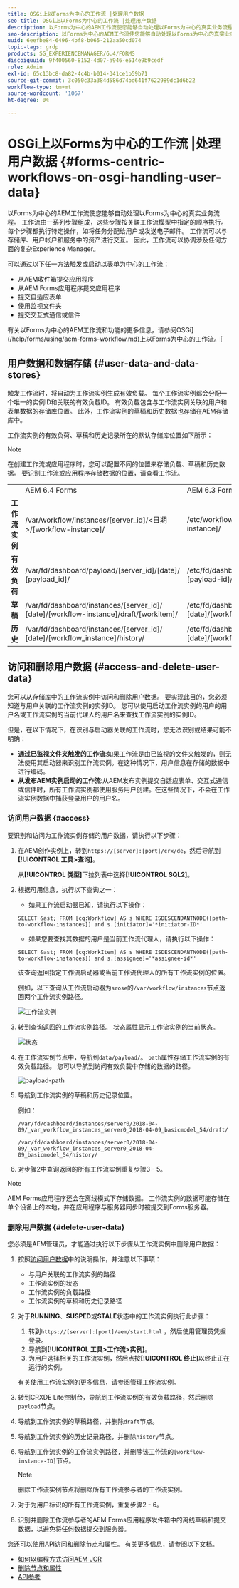 ```yaml
---
title: OSGi上以Forms为中心的工作流 |处理用户数据
seo-title: OSGi上以Forms为中心的工作流 |处理用户数据
description: 以Forms为中心的AEM工作流使您能够自动处理以Forms为中心的真实业务流程。 深入了解用户数据和数据存储。 了解如何访问和删除用户数据。
seo-description: 以Forms为中心的AEM工作流使您能够自动处理以Forms为中心的真实业务流程。 深入了解用户数据和数据存储。 了解如何访问和删除用户数据。
uuid: 6eefbe84-6496-4bf8-b065-212aa50cd074
topic-tags: grdp
products: SG_EXPERIENCEMANAGER/6.4/FORMS
discoiquuid: 9f400560-8152-4d07-a946-e514e9b9cedf
role: Admin
exl-id: 65c13bc8-da82-4c4b-b014-341ce1b59b71
source-git-commit: 3c050c33a384d586d74bd641f7622989dc1d6b22
workflow-type: tm+mt
source-wordcount: '1067'
ht-degree: 0%

---
```


# OSGi上以Forms为中心的工作流 |处理用户数据 {#forms-centric-workflows-on-osgi-handling-user-data}

以Forms为中心的AEM工作流使您能够自动处理以Forms为中心的真实业务流程。 工作流由一系列步骤组成，这些步骤按关联工作流模型中指定的顺序执行。 每个步骤都执行特定操作，如将任务分配给用户或发送电子邮件。 工作流可以与存储库、用户帐户和服务中的资产进行交互。 因此，工作流可以协调涉及任何方面的复杂Experience Manager。

可以通过以下任一方法触发或启动以表单为中心的工作流：

* 从AEM收件箱提交应用程序
* 从AEM Forms应用程序提交应用程序
* 提交自适应表单
* 使用监视文件夹
* 提交交互式通信或信件

有关以Forms为中心的AEM工作流和功能的更多信息，请参阅OSGi](/help/forms/using/aem-forms-workflow.md)上以Forms为中心的工作流。[

## 用户数据和数据存储 {#user-data-and-data-stores}

触发工作流时，将自动为工作流实例生成有效负载。 每个工作流实例都会分配一个唯一的实例ID和关联的有效负载ID。 有效负载包含与工作流实例关联的用户和表单数据的存储库位置。 此外，工作流实例的草稿和历史数据也存储在AEM存储库中。

工作流实例的有效负荷、草稿和历史记录所在的默认存储库位置如下所示：

>[!NOTE]
>
>在创建工作流或应用程序时，您可以配置不同的位置来存储负载、草稿和历史数据。 要识别工作流或应用程序存储数据的位置，请查看工作流。

<table> 
 <tbody> 
  <tr> 
   <td> </td> 
   <td>AEM 6.4 Forms</td> 
   <td>AEM 6.3 Forms</td> 
  </tr> 
  <tr> 
   <td><strong>工作流<br />实例</strong></td> 
   <td>/var/workflow/instances/[server_id]/&lt;日期&gt;/[workflow-instance]/</td> 
   <td>/etc/workflow/instances/[server_id]/[date]/[workflow-instance]/</td> 
  </tr> 
  <tr> 
   <td><strong>有效负荷</strong></td> 
   <td>/var/fd/dashboard/payload/[server_id]/[date]/<br /> [payload_id]/</td> 
   <td>/etc/fd/dashboard/payload/[server_id]/[date]/<br /> [payload-id]/</td> 
  </tr> 
  <tr> 
   <td><strong>草稿</strong></td> 
   <td>/var/fd/dashboard/instances/[server_id]/<br /> [date]/[workflow-instance]/draft/[workitem]/</td> 
   <td>/etc/fd/dashboard/instances/[server_id]/<br /> [date]/[workflow-instance]/draft/[workitem]/</td> 
  </tr> 
  <tr> 
   <td><strong>历史</strong></td> 
   <td>/var/fd/dashboard/instances/[server_id]/<br /> [date]/[workflow_instance]/history/</td> 
   <td>/etc/fd/dashboard/instances/[server_id]/<br /> [date]/[workflow_instance]/history/</td> 
  </tr> 
 </tbody> 
</table>

## 访问和删除用户数据 {#access-and-delete-user-data}

您可以从存储库中的工作流实例中访问和删除用户数据。 要实现此目的，您必须知道与用户关联的工作流实例的实例ID。 您可以使用启动工作流实例的用户的用户名或工作流实例的当前代理人的用户名来查找工作流实例的实例ID。

但是，在以下情况下，在识别与启动器关联的工作流时，您无法识别或结果可能不明确：

* **通过已监视文件夹触发的工作流**:如果工作流是由已监视的文件夹触发的，则无法使用其启动器来识别工作流实例。在这种情况下，用户信息在存储的数据中进行编码。
* **从发布AEM实例启动的工作流**:从AEM发布实例提交自适应表单、交互式通信或信件时，所有工作流实例都使用服务用户创建。在这些情况下，不会在工作流实例数据中捕获登录用户的用户名。

### 访问用户数据 {#access}

要识别和访问为工作流实例存储的用户数据，请执行以下步骤：

1. 在AEM创作实例上，转到`https://[server]:[port]/crx/de`，然后导航到&#x200B;**[!UICONTROL 工具>查询]**。

   从&#x200B;**[!UICONTROL 类型]**&#x200B;下拉列表中选择&#x200B;**[!UICONTROL SQL2]**。

1. 根据可用信息，执行以下查询之一：

   * 如果工作流启动器已知，请执行以下操作：

   `SELECT &ast; FROM [cq:Workflow] AS s WHERE ISDESCENDANTNODE([path-to-workflow-instances]) and s.[initiator]='*initiator-ID*'`

   * 如果您要查找其数据的用户是当前工作流代理人，请执行以下操作：

   `SELECT &ast; FROM [cq:WorkItem] AS s WHERE ISDESCENDANTNODE([path-to-workflow-instances]) and s.[assignee]='*assignee-id*'`

   该查询返回指定工作流启动器或当前工作流代理人的所有工作流实例的位置。

   例如，以下查询从工作流启动器为`srose`的`/var/workflow/instances`节点返回两个工作流实例路径。

   ![工作流实例](assets/workflow-instance.png)

1. 转到查询返回的工作流实例路径。 状态属性显示工作流实例的当前状态。

   ![状态](assets/status.png)

1. 在工作流实例节点中，导航到`data/payload/`。 `path`属性存储工作流实例的有效负载路径。 您可以导航到访问有效负载中存储的数据的路径。

   ![payload-path](assets/payload-path.png)

1. 导航到工作流实例的草稿和历史记录位置。

   例如：

   `/var/fd/dashboard/instances/server0/2018-04-09/_var_workflow_instances_server0_2018-04-09_basicmodel_54/draft/`

   `/var/fd/dashboard/instances/server0/2018-04-09/_var_workflow_instances_server0_2018-04-09_basicmodel_54/history/`

1. 对步骤2中查询返回的所有工作流实例重复步骤3 - 5。

>[!NOTE]
>
>AEM Forms应用程序还会在离线模式下存储数据。 工作流实例的数据可能存储在单个设备上的本地，并在应用程序与服务器同步时被提交到Forms服务器。

### 删除用户数据 {#delete-user-data}

您必须是AEM管理员，才能通过执行以下步骤从工作流实例中删除用户数据：

1. 按照[访问用户数据](/help/forms/using/forms-workflow-osgi-handling-user-data.md#access)中的说明操作，并注意以下事项：

   * 与用户关联的工作流实例的路径
   * 工作流实例的状态
   * 工作流实例的负载路径
   * 工作流实例的草稿和历史记录路径

1. 对于&#x200B;**RUNNING**、**SUSPED**&#x200B;或&#x200B;**STALE**&#x200B;状态中的工作流实例执行此步骤：

   1. 转到`https://[server]:[port]/aem/start.html` ，然后使用管理员凭据登录。
   1. 导航到&#x200B;**[!UICONTROL 工具>工作流>实例]**。
   1. 为用户选择相关的工作流实例，然后点按&#x200B;**[!UICONTROL 终止]**&#x200B;以终止正在运行的实例。

   有关使用工作流实例的更多信息，请参阅[管理工作流实例](/help/sites-administering/workflows-administering.md)。

1. 转到CRXDE Lite控制台，导航到工作流实例的有效负载路径，然后删除`payload`节点。
1. 导航到工作流实例的草稿路径，并删除`draft`节点。
1. 导航到工作流实例的历史记录路径，并删除`history`节点。
1. 导航到工作流实例的工作流实例路径，并删除该工作流的`[workflow-instance-ID]`节点。

   >[!NOTE]
   >
   >删除工作流实例节点将删除所有工作流参与者的工作流实例。

1. 对于为用户标识的所有工作流实例，重复步骤2 - 6。
1. 识别并删除工作流参与者的AEM Forms应用程序发件箱中的离线草稿和提交数据，以避免将任何数据提交到服务器。

您还可以使用API访问和删除节点和属性。 有关更多信息，请参阅以下文档。

* [如何以编程方式访问AEM JCR](/help/sites-developing/access-jcr.md)
* [删除节点和属性](https://docs.adobe.com/docs/en/spec/jcr/2.0/10_Writing.html#10.9%20Removing%20Nodes%20and%20Properties)
* [API参考](https://helpx.adobe.com/experience-manager/6-3/sites-developing/reference-materials/javadoc/overview-summary.html)
